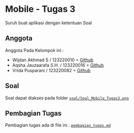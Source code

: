 # Mobile - Tugas 3

Suruh buat aplikasi dengan ketentuan Soal

## Anggota

Anggota Pada Kelompok ini :

- Wijdan Akhmad S / 123220010 = [Github](https://github.com/Simad9)
- Aqsha Jauzaarafa S.H. / 123220016 = [Github](https://github.com/aqshajr)
- Vrida Pusparani / 123220082 = [Github](https://github.com/vridaa)

## Soal

Soal dapat diakses pada folder [`soal/Soal_Mobile_Tugas3.png`](soal/Soal_Mobile_Tugas3.png)

## Pembagian Tugas
Pembagian tugas ada di file ini : [`pembagian_tugas.md`](soal/pembagian_tugas.md)
